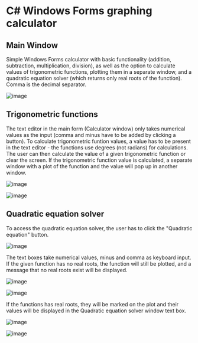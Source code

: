 # C# Windows Forms graphing calculator

## Main Window
Simple Windows Forms calculator with basic functionality (addition, subtraction, multiplication, division), as well as the option to calculate values of trigonometric functions, plotting them in a separate window, and a quadratic equation solver (which returns only real roots of the function). Comma is the decimal separator.

![image](https://github.com/nuenen313/graphing-calculator/assets/129689130/d4e83355-db16-4dc3-8d2d-d68eb3af2612)


## Trigonometric functions
The text editor in the main form (Calculator window) only takes numerical values as the input (comma and minus have to be added by clicking a button). To calculate trigonometric funtion values, a value has to be present in the text editor - the functions use degrees (not radians) for calculations. The user can then calculate the value of a given trigonometric function or clear the screen. If the trigonometric function value is calculated, a separate window with a plot of the function and the value will pop up in another window. 

![image](https://github.com/nuenen313/plotting-calculator/assets/129689130/0cf568be-8ca7-4a66-87a1-b99c4edd3ce5)

![image](https://github.com/nuenen313/plotting-calculator/assets/129689130/37b3edf3-af1e-47cc-b7d5-0f1dde675636)


## Quadratic equation solver
To access the quadratic equation solver, the user has to click the "Quadratic equation" button. 

![image](https://github.com/nuenen313/plotting-calculator/assets/129689130/7b0cc782-0819-47be-a26b-c130ad1c95d4)


The text boxes take numerical values, minus and comma as keyboard input. If the given function has no real roots, the function will still be plotted, and a message that no real roots exist will be displayed.


![image](https://github.com/nuenen313/plotting-calculator/assets/129689130/95944a19-4767-4eb7-b20e-40ca5a316506)

![image](https://github.com/nuenen313/plotting-calculator/assets/129689130/46bf934b-e68b-4b2c-8a86-fdc1c2f89031)


If the functions has real roots, they will be marked on the plot and their values will be displayed in the Quadratic equation solver window text box.

![image](https://github.com/nuenen313/plotting-calculator/assets/129689130/d1e6c131-8455-4ffc-a898-8d83dfaef623)

![image](https://github.com/nuenen313/plotting-calculator/assets/129689130/32f023e3-f3fd-463b-aa16-6ddcc7644829)


